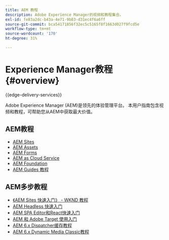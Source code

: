 ```yaml
---
title: AEM 教程
description: Adobe Experience Manager的视频和教程集合。
exl-id: fe83a2dc-b43a-4e71-9b03-d31ec4f6a6ff
source-git-commit: bca54171856f32ec5c5165f8f1663d027f9fcd5e
workflow-type: tm+mt
source-wordcount: '170'
ht-degree: 31%

---
```


# Experience Manager教程 {#overview}

{{edge-delivery-services}}

Adobe Experience Manager (AEM)是领先的体验管理平台。 本用户指南包含视频和教程，可帮助您从AEM中获取最大价值。

## AEM教程

+ [AEM Sites](https://experienceleague.adobe.com/docs/experience-manager-learn/sites/overview.html)
+ [AEM Assets](https://experienceleague.adobe.com/docs/experience-manager-learn/assets/overview.html)
+ [AEM Forms](https://experienceleague.adobe.com/docs/experience-manager-learn/forms/overview.html)
+ [AEM as Cloud Service](https://experienceleague.adobe.com/docs/experience-manager-learn/cloud-service/overview.html?lang=zh-Hans)
+ [AEM Foundation](https://experienceleague.adobe.com/docs/experience-manager-learn/foundation/overview.html)
+ [AEM Guides 教程](https://experienceleague.adobe.com/docs/experience-manager-guides-learn/tutorials/overview.html)

## AEM多步教程

+ [《AEM Sites 快速入门》 - WKND 教程](https://experienceleague.adobe.com/docs/experience-manager-learn/getting-started-wknd-tutorial-develop/overview.html?lang=zh-Hans)
+ [AEM Headless 快速入门](https://experienceleague.adobe.com/docs/experience-manager-learn/getting-started-with-aem-headless/overview.html?lang=zh-Hans)
+ [AEM SPA Editor和React快速入门](https://experienceleague.adobe.com/docs/experience-manager-learn/spa-react-tutorial/overview.html)
+ [AEM 和 Adobe Target 使用入门](https://experienceleague.adobe.com/docs/experience-manager-learn/aem-target-tutorial/overview.html)
+ [AEM 6.x Dispatcher缓存教程](https://experienceleague.adobe.com/docs/experience-manager-learn/dispatcher-tutorial/overview.html)
+ [AEM 6.x Dynamic Media Classic教程](https://experienceleague.adobe.com/docs/experience-manager-learn/dynamic-media-classic-tutorial/overview.html)
